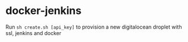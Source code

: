 # docker-jenkins

Run `sh create.sh [api_key]` to provision a new digitalocean droplet with ssl, jenkins and docker